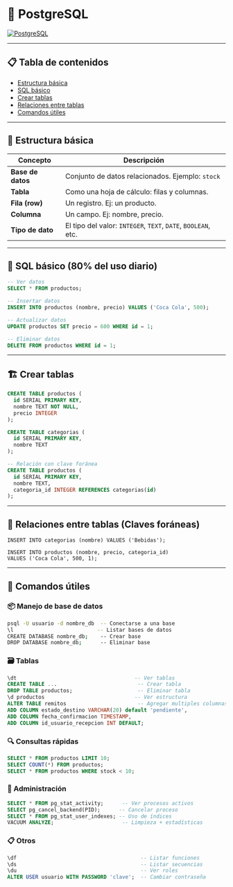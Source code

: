 # 🐘 PostgreSQL

[![PostgreSQL](https://img.shields.io/badge/PostgreSQL-Relational_DB-blue)](https://www.postgresql.org/)

---

## 📋 Tabla de contenidos

- [Estructura básica](#-estructura-básica)
- [SQL básico](#-sql-básico-80-del-uso-diario)
- [Crear tablas](#-crear-tablas)
- [Relaciones entre tablas](#-relaciones-entre-tablas-claves-foráneas)
- [Comandos útiles](#comandos-útiles)

---

## 🧱 Estructura básica

| Concepto        | Descripción |
|----------------|-------------|
| **Base de datos** | Conjunto de datos relacionados. Ejemplo: `stock` |
| **Tabla**         | Como una hoja de cálculo: filas y columnas. |
| **Fila (row)**    | Un registro. Ej: un producto. |
| **Columna**       | Un campo. Ej: nombre, precio. |
| **Tipo de dato**  | El tipo del valor: `INTEGER`, `TEXT`, `DATE`, `BOOLEAN`, etc. |

---

## 💾 SQL básico (80% del uso diario)

```sql
-- Ver datos
SELECT * FROM productos;

-- Insertar datos
INSERT INTO productos (nombre, precio) VALUES ('Coca Cola', 500);

-- Actualizar datos
UPDATE productos SET precio = 600 WHERE id = 1;

-- Eliminar datos
DELETE FROM productos WHERE id = 1;
```

---

## 🏗 Crear tablas

```sql
CREATE TABLE productos (
  id SERIAL PRIMARY KEY,
  nombre TEXT NOT NULL,
  precio INTEGER
);

CREATE TABLE categorias (
  id SERIAL PRIMARY KEY,
  nombre TEXT
);

-- Relación con clave foránea
CREATE TABLE productos (
  id SERIAL PRIMARY KEY,
  nombre TEXT,
  categoria_id INTEGER REFERENCES categorias(id)
);
```

---

## 🔗 Relaciones entre tablas (Claves foráneas)

```
INSERT INTO categorias (nombre) VALUES ('Bebidas');

INSERT INTO productos (nombre, precio, categoria_id) 
VALUES ('Coca Cola', 500, 1);
```

---

## 🧰 Comandos útiles

### 📦 Manejo de base de datos

```bash
psql -U usuario -d nombre_db  -- Conectarse a una base
\l                           -- Listar bases de datos
CREATE DATABASE nombre_db;    -- Crear base
DROP DATABASE nombre_db;      -- Eliminar base
```

### 🗃️ Tablas

```sql
\dt                                      -- Ver tablas
CREATE TABLE ...                          -- Crear tabla
DROP TABLE productos;                     -- Eliminar tabla
\d productos                             -- Ver estructura
ALTER TABLE remitos                       -- Agregar multiples columnas
ADD COLUMN estado_destino VARCHAR(20) default 'pendiente',
ADD COLUMN fecha_confirmacion TIMESTAMP, 
ADD COLUMN id_usuario_recepcion INT DEFAULT;

```

### 🔍 Consultas rápidas

```sql
SELECT * FROM productos LIMIT 10;
SELECT COUNT(*) FROM productos;
SELECT * FROM productos WHERE stock < 10;
```

### 🔧 Administración

```sql
SELECT * FROM pg_stat_activity;      -- Ver procesos activos
SELECT pg_cancel_backend(PID);      -- Cancelar proceso
SELECT * FROM pg_stat_user_indexes; -- Uso de índices
VACUUM ANALYZE;                      -- Limpieza + estadísticas
```

### 📋 Otros

```sql
\df                                        -- Listar funciones
\ds                                        -- Listar secuencias
\du                                        -- Ver roles
ALTER USER usuario WITH PASSWORD 'clave';  -- Cambiar contraseña
```
